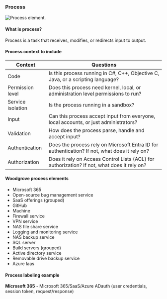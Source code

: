 ### Process

![Process element.](../media/elements/process-50.png)

#### What is process?

Process is a task that receives, modifies, or redirects input to output.

#### Process context to include

|Context|Questions|
|-------|---------|
|Code|Is this process running in C#, C++, Objective C, Java, or a scripting language?|
|Permission level|Does this process need kernel, local, or administration level permissions to run?|
|Service isolation|Is the process running in a sandbox?|
|Input|Can this process accept input from everyone, local accounts, or just administrators?|
|Validation|How does the process parse, handle and accept input?|
|Authentication|Does the process rely on Microsoft Entra ID for authentication? If not, what does it rely on?|
|Authorization|Does it rely on Access Control Lists (ACL) for authorization? If not, what does it rely on?|

#### Woodgrove process elements

- Microsoft 365
- Open-source bug management service
- SaaS offerings (grouped)
- GitHub
- Machine
- Firewall service
- VPN service
- NAS file share service
- Logging and monitoring service
- NAS backup service
- SQL server
- Build servers (grouped)
- Active directory service
- Removable drive backup service
- Azure Iaas

#### Process labeling example

**Microsoft 365** - Microsoft 365/SaaS/Azure ADauth (user credentials, session token, request/response)
